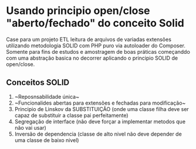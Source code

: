 # Usando principio open/close "aberto/fechado" do conceito Solid
Case para um projeto ETL leitura de arquivos de variadas extensões utilizando metodologia SOLID com PHP puro via autoloader do Composer.
Somente para fins de estudos e amostragem de boas práticas começanddo com uma abstração basica no decorrer aplicando o principio SOLID de open/close.

## Conceitos SOLID
1. ~Reposnsabilidade única~
2. ~Funcionalides abertas para extensões e fechadas para modificação~
3. Principio de Linskov da SUBSTITUIÇÃO (onde uma classe filha deve ser capaz de substituir a classe pai perfeitamente)
4. Segregação de interface (não deve forçar a implementar metodos que não vai usar)
5. Inversão de dependencia (classe de alto nivel não deve depender de uma classe de baixo nivel)

